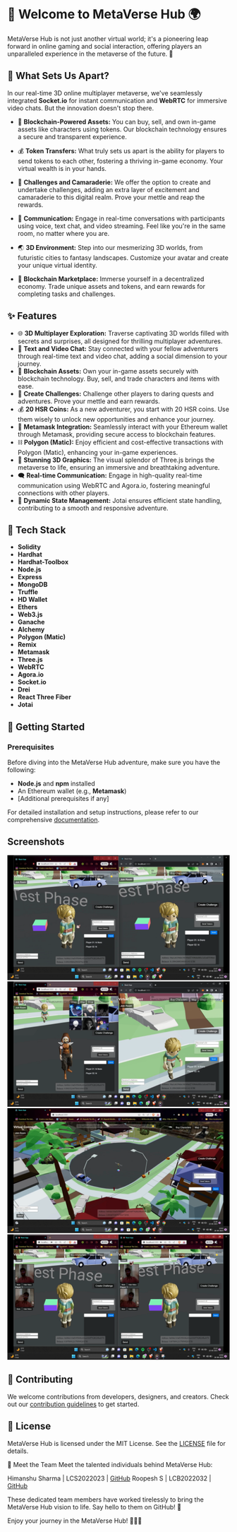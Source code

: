 # 🌟 Welcome to MetaVerse Hub 🌍

MetaVerse Hub is not just another virtual world; it's a pioneering leap forward in online gaming and social interaction, offering players an unparalleled experience in the metaverse of the future. 🚀

## 🔮 What Sets Us Apart?

In our real-time 3D online multiplayer metaverse, we've seamlessly integrated **Socket.io** for instant communication and **WebRTC** for immersive video chats. But the innovation doesn't stop there.

- 💼 **Blockchain-Powered Assets:** You can buy, sell, and own in-game assets like characters using tokens. Our blockchain technology ensures a secure and transparent experience.

- 💰 **Token Transfers:** What truly sets us apart is the ability for players to send tokens to each other, fostering a thriving in-game economy. Your virtual wealth is in your hands.

- 🎯 **Challenges and Camaraderie:** We offer the option to create and undertake challenges, adding an extra layer of excitement and camaraderie to this digital realm. Prove your mettle and reap the rewards.

- 📢 **Communication:** Engage in real-time conversations with participants using voice, text chat, and video streaming. Feel like you're in the same room, no matter where you are.

- 🌏 **3D Environment:** Step into our mesmerizing 3D worlds, from futuristic cities to fantasy landscapes. Customize your avatar and create your unique virtual identity.

- 💎 **Blockchain Marketplace:** Immerse yourself in a decentralized economy. Trade unique assets and tokens, and earn rewards for completing tasks and challenges.

## ✨ Features

- 🌐 **3D Multiplayer Exploration:** Traverse captivating 3D worlds filled with secrets and surprises, all designed for thrilling multiplayer adventures.
- 💬 **Text and Video Chat:** Stay connected with your fellow adventurers through real-time text and video chat, adding a social dimension to your journey.
- 💼 **Blockchain Assets:** Own your in-game assets securely with blockchain technology. Buy, sell, and trade characters and items with ease.
- 🎯 **Create Challenges:** Challenge other players to daring quests and adventures. Prove your mettle and earn rewards.
- 💰 **20 HSR Coins:** As a new adventurer, you start with 20 HSR coins. Use them wisely to unlock new opportunities and enhance your journey.
- 🔐 **Metamask Integration:** Seamlessly interact with your Ethereum wallet through Metamask, providing secure access to blockchain features.
- ⛓️ **Polygon (Matic):** Enjoy efficient and cost-effective transactions with Polygon (Matic), enhancing your in-game experiences.
- 🎨 **Stunning 3D Graphics:** The visual splendor of Three.js brings the metaverse to life, ensuring an immersive and breathtaking adventure.
- 🗨️ **Real-time Communication:** Engage in high-quality real-time communication using WebRTC and Agora.io, fostering meaningful connections with other players.
- 🔄 **Dynamic State Management:** Jotai ensures efficient state handling, contributing to a smooth and responsive adventure.

## 🔧 Tech Stack

- **Solidity**
- **Hardhat**
- **Hardhat-Toolbox**
- **Node.js**
- **Express**
- **MongoDB**
- **Truffle**
- **HD Wallet**
- **Ethers**
- **Web3.js**
- **Ganache**
- **Alchemy**
- **Polygon (Matic)**
- **Remix**
- **Metamask**
- **Three.js**
- **WebRTC**
- **Agora.io**
- **Socket.io**
- **Drei**
- **React Three Fiber**
- **Jotai**

## 🚀 Getting Started

### Prerequisites

Before diving into the MetaVerse Hub adventure, make sure you have the following:

- **Node.js** and **npm** installed
- An Ethereum wallet (e.g., **Metamask**)
- [Additional prerequisites if any]

For detailed installation and setup instructions, please refer to our comprehensive [documentation](docs/README.md).

## Screenshots

![Introduction](/images/Photo-01.png)
![Introduction](/images/Photo-02.png)
![Introduction](/images/Photo%2004.png)
![Introduction](/images/Photo%2005.png)

## 📢 Contributing

We welcome contributions from developers, designers, and creators. Check out our [contribution guidelines](CONTRIBUTING.md) to get started.

## 📝 License

MetaVerse Hub is licensed under the MIT License. See the [LICENSE](LICENSE) file for details.

👥 Meet the Team
Meet the talented individuals behind MetaVerse Hub:

Himanshu Sharma | LCS2022023 | [GitHub](https://github.com/Him7n)
Roopesh S | LCB2022032 | [GitHub](https://github.com/TechWizard9999)

These dedicated team members have worked tirelessly to bring the MetaVerse Hub vision to life. Say hello to them on GitHub! 🌟

Enjoy your journey in the MetaVerse Hub! 🚀🌌🌐
